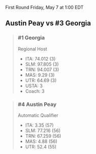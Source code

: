 First Round
Friday, May 7 at 1:00 EDT
## Austin Peay vs #3 Georgia

> ### #1 Georgia  
> Regional Host  
> - ITA: 74.012 (3)  
> - SLM: 97.805 (3)  
> - TRN: 94.007 (3)  
> - MAS: 9.29 (3)  
> - UTR: 64.69 (3)  
> - USTA: 3  
> - Coach: 3  

> ### #4 Austin Peay  
> Automatic Qualifier  
> - ITA: 3.35 (57)  
> - SLM: 77.216 (56)  
> - TRN: 67.259 (56)  
> - MAS: 4.88 (56)  
> - UTR: 52.4 (55)  
